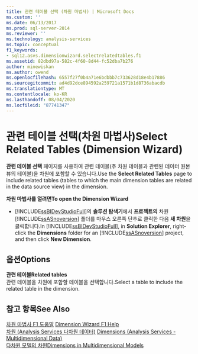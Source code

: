 ```yaml
---
title: 관련 테이블 선택 (차원 마법사) | Microsoft Docs
ms.custom: ''
ms.date: 06/13/2017
ms.prod: sql-server-2014
ms.reviewer: ''
ms.technology: analysis-services
ms.topic: conceptual
f1_keywords:
- sql12.asvs.dimensionwizard.selectrelatedtables.f1
ms.assetid: 82dbd97a-582c-4f60-8d44-fc52dba7b276
author: minewiskan
ms.author: owend
ms.openlocfilehash: 6557f27f0b4a71e6bdbbb7c733628d18e4b17886
ms.sourcegitcommit: ad4d92dce894592a259721a1571b1d8736abacdb
ms.translationtype: MT
ms.contentlocale: ko-KR
ms.lasthandoff: 08/04/2020
ms.locfileid: "87741347"
---
```

# <a name="select-related-tables-dimension-wizard"></a><span data-ttu-id="be58d-102">관련 테이블 선택(차원 마법사)</span><span class="sxs-lookup"><span data-stu-id="be58d-102">Select Related Tables (Dimension Wizard)</span></span>
  <span data-ttu-id="be58d-103">**관련 테이블 선택** 페이지를 사용하여 관련 테이블(주 차원 테이블과 관련된 데이터 원본 뷰의 테이블)을 차원에 포함할 수 있습니다.</span><span class="sxs-lookup"><span data-stu-id="be58d-103">Use the **Select Related Tables** page to include related tables (tables to which the main dimension tables are related in the data source view) in the dimension.</span></span>  
  
 <span data-ttu-id="be58d-104">**차원 마법사를 열려면**</span><span class="sxs-lookup"><span data-stu-id="be58d-104">**To open the Dimension Wizard**</span></span>  
  
-   <span data-ttu-id="be58d-105">[!INCLUDE[ssBIDevStudioFull](../includes/ssbidevstudiofull-md.md)]의 **솔루션 탐색기**에서 **프로젝트의** 차원 [!INCLUDE[ssASnoversion](../includes/ssasnoversion-md.md)] 폴더를 마우스 오른쪽 단추로 클릭한 다음 **새 차원**을 클릭합니다.</span><span class="sxs-lookup"><span data-stu-id="be58d-105">In [!INCLUDE[ssBIDevStudioFull](../includes/ssbidevstudiofull-md.md)], in **Solution Explorer**, right-click the **Dimensions** folder for an [!INCLUDE[ssASnoversion](../includes/ssasnoversion-md.md)] project, and then click **New Dimension**.</span></span>  
  
## <a name="options"></a><span data-ttu-id="be58d-106">옵션</span><span class="sxs-lookup"><span data-stu-id="be58d-106">Options</span></span>  
 <span data-ttu-id="be58d-107">**관련 테이블**</span><span class="sxs-lookup"><span data-stu-id="be58d-107">**Related tables**</span></span>  
 <span data-ttu-id="be58d-108">관련 테이블을 차원에 포함할 테이블을 선택합니다.</span><span class="sxs-lookup"><span data-stu-id="be58d-108">Select a table to include the related table in the dimension.</span></span>  
  
## <a name="see-also"></a><span data-ttu-id="be58d-109">참고 항목</span><span class="sxs-lookup"><span data-stu-id="be58d-109">See Also</span></span>  
 <span data-ttu-id="be58d-110">[차원 마법사 F1 도움말](dimension-wizard-f1-help.md) </span><span class="sxs-lookup"><span data-stu-id="be58d-110">[Dimension Wizard F1 Help](dimension-wizard-f1-help.md) </span></span>  
 <span data-ttu-id="be58d-111">[차원 &#40;Analysis Services 다차원 데이터&#41;](multidimensional-models-olap-logical-dimension-objects/dimensions-analysis-services-multidimensional-data.md) </span><span class="sxs-lookup"><span data-stu-id="be58d-111">[Dimensions &#40;Analysis Services - Multidimensional Data&#41;](multidimensional-models-olap-logical-dimension-objects/dimensions-analysis-services-multidimensional-data.md) </span></span>  
 [<span data-ttu-id="be58d-112">다차원 모델의 차원</span><span class="sxs-lookup"><span data-stu-id="be58d-112">Dimensions in Multidimensional Models</span></span>](multidimensional-models/dimensions-in-multidimensional-models.md)  
  
  
